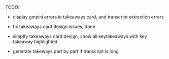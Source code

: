 TODO: 

- display gmeini errors in takeaways card, and transcript extraction errors
- fix takeaways card design issues, done 

- simplfy takeaways card design, show all keytakeaways with key takeaway highlighted. 


- generate takeways part by part if transcript is long 
